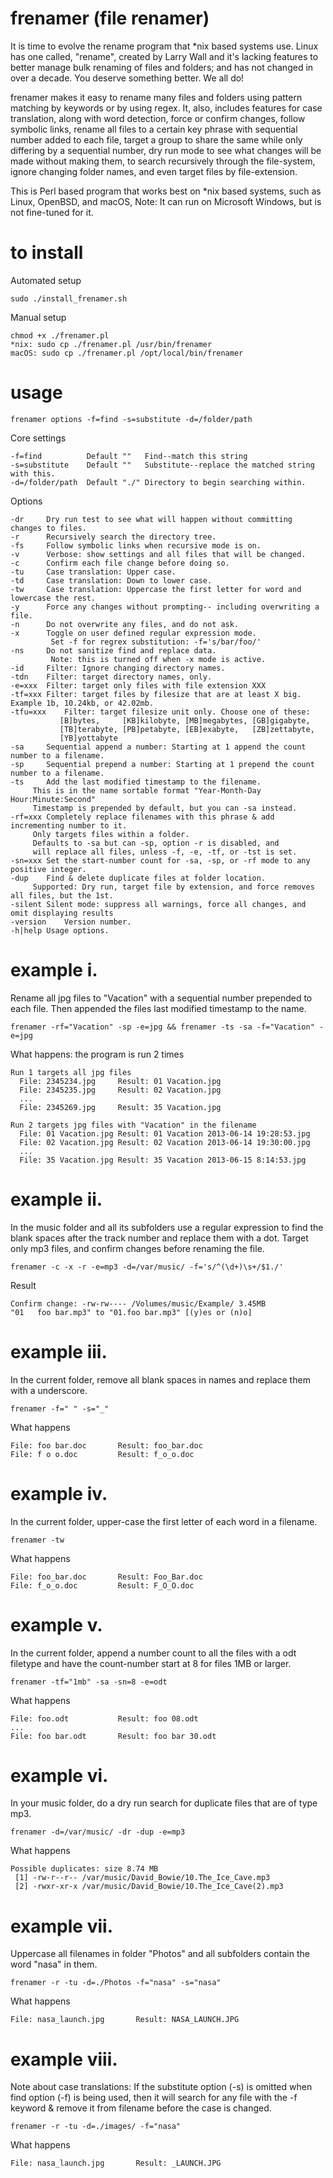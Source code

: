 frenamer (file renamer)
========
It is time to evolve the rename program that *nix based systems use. Linux has one called, "rename", created by Larry Wall 
and it's lacking features to better manage bulk renaming of files and folders; and has not changed in over a decade. 
You deserve something better. We all do!

frenamer makes it easy to rename many files and folders using pattern matching by keywords or by using regex. It, also, includes 
features for case translation, along with word detection, force or confirm changes, follow symbolic links, rename all files to a 
certain key phrase with sequential number added to each file, target a group to share the same while only differing by a 
sequential number, dry run mode to see what changes will be made without making them, to search recursively through the 
file-system, ignore changing folder names, and even target files by file-extension.

This is Perl based program that works best on *nix based systems, such as Linux, OpenBSD, and macOS, 
Note: It can run on Microsoft Windows, but is not fine-tuned for it.

to install
=====
Automated setup

	sudo ./install_frenamer.sh

Manual setup

	chmod +x ./frenamer.pl
	*nix: sudo cp ./frenamer.pl /usr/bin/frenamer
	macOS: sudo cp ./frenamer.pl /opt/local/bin/frenamer

usage
=====
    frenamer options -f=find -s=substitute -d=/folder/path
    
   Core settings
  
    -f=find          Default ""   Find--match this string 
    -s=substitute    Default ""   Substitute--replace the matched string with this.
    -d=/folder/path  Default "./" Directory to begin searching within.
    
   Options
   
    -dr		Dry run test to see what will happen without committing changes to files.
    -r		Recursively search the directory tree.
    -fs		Follow symbolic links when recursive mode is on.
    -v		Verbose: show settings and all files that will be changed.
    -c		Confirm each file change before doing so.
    -tu		Case translation: Upper case.
    -td		Case translation: Down to lower case.
    -tw		Case translation: Uppercase the first letter for word and lowercase the rest.
    -y		Force any changes without prompting-- including overwriting a file.
    -n		Do not overwrite any files, and do not ask.
    -x		Toggle on user defined regular expression mode. 
    		 Set -f for regrex substitution: -f='s/bar/foo/'
    -ns		Do not sanitize find and replace data. 
    		 Note: this is turned off when -x mode is active.
    -id		Filter: Ignore changing directory names.
    -tdn	Filter: target directory names, only.
    -e=xxx	Filter: target only files with file extension XXX
    -tf=xxx	Filter: target files by filesize that are at least X big. Example 1b, 10.24kb, or 42.02mb.
    -tfu=xxx	Filter: target filesize unit only. Choose one of these:
    		   [B]bytes,     [KB]kilobyte, [MB]megabytes, [GB]gigabyte, 
    		   [TB]terabyte, [PB]petabyte, [EB]exabyte,   [ZB]zettabyte,
    		   [YB]yottabyte
    -sa		Sequential append a number: Starting at 1 append the count number to a filename.
    -sp		Sequential prepend a number: Starting at 1 prepend the count number to a filename.
    -ts		Add the last modified timestamp to the filename. 
		 This is in the name sortable format "Year-Month-Day Hour:Minute:Second"
		 Timestamp is prepended by default, but you can -sa instead.
    -rf=xxx	Completely replace filenames with this phrase & add incrementing number to it.
		 Only targets files within a folder.
		 Defaults to -sa but can -sp, option -r is disabled, and
		 will replace all files, unless -f, -e, -tf, or -tst is set.
    -sn=xxx	Set the start-number count for -sa, -sp, or -rf mode to any positive integer.
    -dup	Find & delete duplicate files at folder location.
		 Supported: Dry run, target file by extension, and force removes all files, but the 1st.
    -silent	Silent mode: suppress all warnings, force all changes, and omit displaying results
    -version	Version number.
    -h|help	Usage options.
    
    	
example i.
=====
   Rename all jpg files to "Vacation" with a sequential number prepended to each file. Then
   appended the files last modified timestamp to the name.
    	
    frenamer -rf="Vacation" -sp -e=jpg && frenamer -ts -sa -f="Vacation" -e=jpg

   What happens: the program is run 2 times
        
    Run 1 targets all jpg files
   	  File: 2345234.jpg		Result: 01 Vacation.jpg
   	  File: 2345235.jpg		Result: 02 Vacation.jpg
   	  ...
   	  File: 2345269.jpg		Result: 35 Vacation.jpg
   		
   	Run 2 targets jpg files with "Vacation" in the filename
   	  File: 01 Vacation.jpg	Result: 01 Vacation 2013-06-14 19:28:53.jpg
   	  File: 02 Vacation.jpg	Result: 02 Vacation 2013-06-14 19:30:00.jpg
   	  ...
   	  File: 35 Vacation.jpg	Result: 35 Vacation 2013-06-15 8:14:53.jpg
	
example ii.
=====
   In the music folder and all its subfolders use a regular expression to find the blank spaces after 
   the track number and replace them with a dot. Target only mp3 files, and confirm changes before 
   renaming the file.
   
    frenamer -c -x -r -e=mp3 -d=/var/music/ -f='s/^(\d+)\s+/$1./'
    	
   Result
   
    Confirm change: -rw-rw---- /Volumes/music/Example/ 3.45MB
    "01   foo bar.mp3" to "01.foo bar.mp3" [(y)es or (n)o] 

example iii.
=====
   In the current folder, remove all blank spaces in names and replace them with a underscore.
   
    frenamer -f=" "	-s="_"
   
   What happens
  
    File: foo bar.doc       Result: foo_bar.doc
    File: f o o.doc	        Result: f_o_o.doc

example iv.
=====
   In the current folder, upper-case the first letter of each word in a filename.
   
    frenamer -tw
    	
   What happens
    	
    File: foo_bar.doc  	    Result: Foo_Bar.doc
    File: f_o_o.doc	   	    Result: F_O_O.doc

example v.
=====
   In the current folder, append a number count to all the files with a odt filetype and
   have the count-number start at 8 for files 1MB or larger.
    	
    frenamer -tf="1mb" -sa -sn=8 -e=odt

   What happens
   
    File: foo.odt          	Result: foo 08.odt
    ...
    File: foo bar.odt       Result: foo bar 30.odt

example vi.
=====

   In your music folder, do a dry run search for duplicate files that are of type mp3.
   
    frenamer -d=/var/music/ -dr -dup -e=mp3

   What happens
        
    Possible duplicates: size 8.74 MB
     [1] -rw-r--r-- /var/music/David_Bowie/10.The_Ice_Cave.mp3
     [2] -rwxr-xr-x /var/music/David_Bowie/10.The_Ice_Cave(2).mp3

example vii.
=====

   Uppercase all filenames in folder "Photos" and all subfolders contain the word "nasa" in them.
   
    frenamer -r -tu -d=./Photos -f="nasa" -s="nasa"
    	
   What happens
    	
    File: nasa_launch.jpg     	Result: NASA_LAUNCH.JPG

example viii.
=====

   Note about case translations: 
   If the substitute option (-s) is omitted when find option (-f) is being used, 
   then it will search for any file with the -f keyword & remove it from filename 
   before the case is changed.
   
    frenamer -r -tu -d=./images/ -f="nasa"
    
   What happens
    
    File: nasa_launch.jpg     	Result: _LAUNCH.JPG
